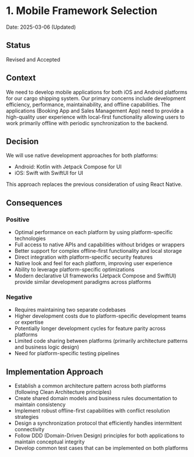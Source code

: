 # 1. Mobile Framework Selection

Date: 2025-03-06 (Updated)

## Status

Revised and Accepted

## Context

We need to develop mobile applications for both iOS and Android platforms for our cargo shipping system. Our primary concerns include development efficiency, performance, maintainability, and offline capabilities. The applications (Booking App and Sales Management App) need to provide a high-quality user experience with local-first functionality allowing users to work primarily offline with periodic synchronization to the backend.

## Decision

We will use native development approaches for both platforms:
- Android: Kotlin with Jetpack Compose for UI
- iOS: Swift with SwiftUI for UI

This approach replaces the previous consideration of using React Native.

## Consequences

### Positive

- Optimal performance on each platform by using platform-specific technologies
- Full access to native APIs and capabilities without bridges or wrappers
- Better support for complex offline-first functionality and local storage
- Direct integration with platform-specific security features
- Native look and feel for each platform, improving user experience
- Ability to leverage platform-specific optimizations
- Modern declarative UI frameworks (Jetpack Compose and SwiftUI) provide similar development paradigms across platforms

### Negative

- Requires maintaining two separate codebases
- Higher development costs due to platform-specific development teams or expertise
- Potentially longer development cycles for feature parity across platforms
- Limited code sharing between platforms (primarily architecture patterns and business logic design)
- Need for platform-specific testing pipelines

## Implementation Approach

- Establish a common architecture pattern across both platforms (following Clean Architecture principles)
- Create shared domain models and business rules documentation to maintain consistency
- Implement robust offline-first capabilities with conflict resolution strategies
- Design a synchronization protocol that efficiently handles intermittent connectivity
- Follow DDD (Domain-Driven Design) principles for both applications to maintain conceptual integrity
- Develop common test cases that can be implemented on both platforms
